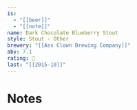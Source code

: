```yaml
---
is:
  - "[[beer]]"
  - "[[note]]"
name: Dark Chocolate Blueberry Stout
style: Stout - Other
brewery: "[[Ass Clown Brewing Company]]"
abv: 7.1
rating: 🤞
last: "[[2015-10]]"
---
```

# Notes


